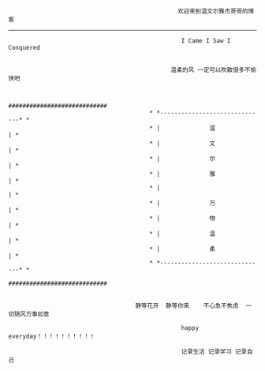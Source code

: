 
                                                    欢迎来到温文尔雅杰哥哥的博客

------------------------------------------------------------------------------------------------------------------------------------------
                                                   
                                                     I Came I Saw I Conquered

  
                                                  温柔的风 一定可以吹散很多不愉快吧


                                                ############################
                                            * *------------------------------* *
                                            * |              温              | *
                                            * |              文              | *
                                            * |              尔              | *
                                            * |              雅              | *
                                            * |                              | *
                                            * |              万              | *
                                            * |              物              | *
                                            * |              温              | *
                                            * |              柔              | *
                                            * *------------------------------* *                                            
                                                ############################
                                      
                                      
                                        静等花开  静等你来    不心急不焦虑  一切随风万事如意     
                                                     
                                                     happy everyday！！！！！！！！！！

                                                     记录生活 记录学习 记录自己





                     
